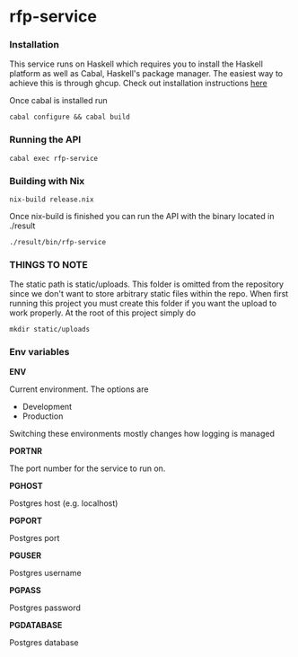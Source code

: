 rfp-service
===

### Installation

This service runs on Haskell which requires you to install the Haskell platform as well as Cabal, Haskell's package manager. The easiest way to achieve this is through ghcup.
Check out installation instructions [here](https://github.com/haskell/ghcup#installation)

Once cabal is installed run

    cabal configure && cabal build

### Running the API 

    cabal exec rfp-service

### Building with Nix

    nix-build release.nix 

Once nix-build is finished you can run the API
with the binary located in ./result

    ./result/bin/rfp-service

### THINGS TO NOTE

The static path is static/uploads. This folder is omitted
from the repository since we don't want to store arbitrary
static files within the repo. When first running this project
you must create this folder if you want the upload to work properly. At the root of this project simply do

    mkdir static/uploads

### Env variables

**ENV**

Current environment. The options are

- Development
- Production

Switching these environments mostly changes how logging is managed

**PORTNR**

The port number for the service to run on. 

**PGHOST**

Postgres host (e.g. localhost)

**PGPORT**

Postgres port

**PGUSER**

Postgres username

**PGPASS**

Postgres password

**PGDATABASE**

Postgres database
